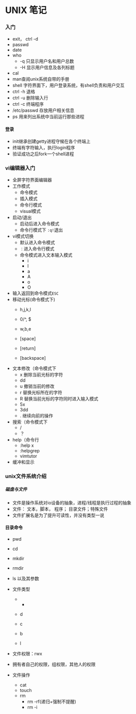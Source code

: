 # UNIX 笔记

### 入门

- exit， ctrl -d
- passwd
- date
- who
  - -q 只显示用户名和用户总数
  - -H 显示用户信息及各列标题
- cal
- man查阅unix系统自带的手册
- shell 字符界面下，用户登录系统，有shell负责和用户交互
- ctrl -h 退格
- ctrl -u 删除输入行
- ctrl -c 终端程序
- /etc/passwd 存放用户相关信息
- ps 用来列出系统中当前运行那些进程
#### 登录
- init继承创建getty进程守候在各个终端上
- 终端有字符输入，执行login程序
- 验证成功之后fork一个shell进程
### vi编辑器入门
- 全屏字符界面编辑器
- 工作模式
	- 命令模式
	- 插入模式
	- 命令行模式
	- visual模式
- 启动/退出
	- 启动后进入命令模式
	- 命令行模式下 `:q!`退出
- vi模式切换
	- 默认进入命令模式
	- `：`进入命令行模式
	- 命令模式进入文本输入模式
		- i
		- l
		- a
		- A
		- o
		- O
- 输入返回到命令模式`ESC`
- 移动光标(命令模式下)
	- h,j,k,l
	
	- 0/^, $
	
	- w,b,e
	- [space]
	- [return]
	- [backspace]
- 文本修改（命令模式下
	- x 删除当前光标的字符
	- dd
	- u 撤销当前的修改
	- r 替换光标所在的字符
	- R 替换当前光标的字符同时进入输入模式
	- 5x
	- 3dd
	- . 继续向前的操作
- 搜索（命令模式下
	- /
	- ？
- help（命令行
	- :help x
	- :helpgrep
	- vimtutor
- 缓冲和显示
### unix文件系统介绍
##### 磁盘与文件

- 文件是操作系统对io设备的抽象，进程/线程是执行过程的抽象
- 文件： 文本，脚本， 程序； 目录文件；特殊文件
- 文件扩展名是为了提升可读性，并没有类型一说

#### 目录命令

- pwd

- cd

- mkdir

- rmdir

- ls 以及其参数

- 文件类型

  - -

  - d

  - c

  - b

  - l
- 文件权限：rwx
- 拥有者自己的权限，组权限，其他人的权限
- 文件操作
	- cat
	- touch
	- rm
		- rm -rf(递归+强制不提醒)
		- rm -i